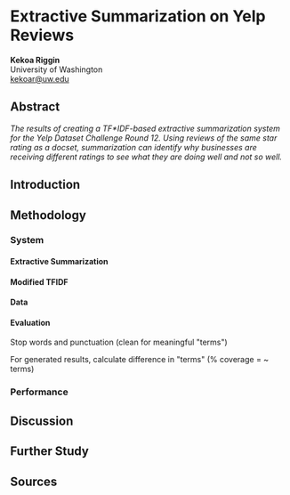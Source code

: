 # Extractive Summarization on Yelp Reviews

**Kekoa Riggin**  
University of Washington  
kekoar@uw.edu

## Abstract

_The results of creating a TF\*IDF-based extractive summarization system for the Yelp Dataset Challenge Round 12. Using reviews of the same star rating as a docset, summarization can identify why businesses are receiving different ratings to see what they are doing well and not so well._

## Introduction

## Methodology

### System

#### Extractive Summarization

#### Modified TFIDF

#### Data

#### Evaluation

Stop words and punctuation (clean for meaningful "terms")

For generated results, calculate difference in "terms" (% coverage = ~ terms)

### Performance

## Discussion

## Further Study

## Sources